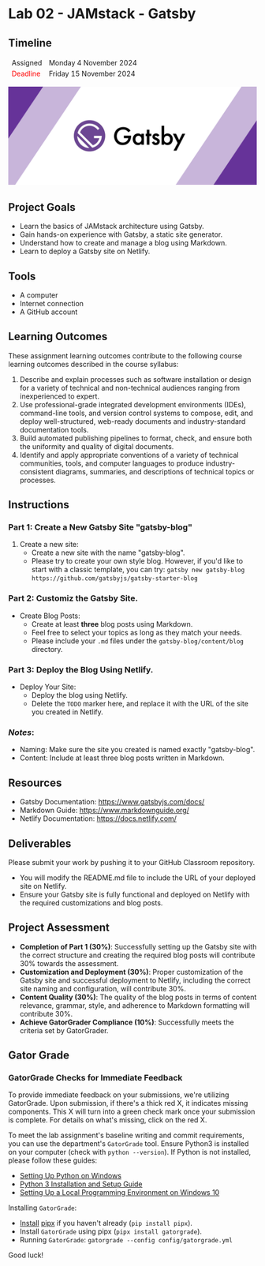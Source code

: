 
# Lab 02 - JAMstack - Gatsby

## Timeline
<table>
  <thead>
      <td style="text-align:left;">Assigned</td>
      <td style="text-align:left;">Monday 4 November 2024</td>
  </thead>
  <tfoot>
      <td style="text-align:left; color: red;">Deadline</td>
      <td style="text-align:left;">Friday 15 November 2024</td>
  </tfoot>
</table>

![Lab 8 Assignment](https://github.com/allegheny-college-cmpsc-104-Fall-2024/lab08/blob/main/graphics/gatsby.png)

## Project Goals
- Learn the basics of JAMstack architecture using Gatsby.
- Gain hands-on experience with Gatsby, a static site generator.
- Understand how to create and manage a blog using Markdown.
- Learn to deploy a Gatsby site on Netlify.

## Tools
- A computer
- Internet connection
- A GitHub account

## Learning Outcomes
These assignment learning outcomes contribute to the following course learning outcomes described in the course syllabus:

1. Describe and explain processes such as software installation or design for a variety of technical and non-technical audiences ranging from inexperienced to expert.
2. Use professional-grade integrated development environments (IDEs), command-line tools, and version control systems to compose, edit, and deploy well-structured, web-ready documents and industry-standard documentation tools.
3. Build automated publishing pipelines to format, check, and ensure both the uniformity and quality of digital documents.
4. Identify and apply appropriate conventions of a variety of technical communities, tools, and computer languages to produce industry-consistent diagrams, summaries, and descriptions of technical topics or processes.

## Instructions

### Part 1: Create a New Gatsby Site "gatsby-blog"
1. Create a new site:
    -  Create a new site with the name "gatsby-blog".
    - Please try to create your own style blog. However, if you'd like to start with a classic template, you can try:
    `gatsby new gatsby-blog https://github.com/gatsbyjs/gatsby-starter-blog`

### Part 2: Customiz the Gatsby Site.
- Create Blog Posts:
    - Create at least **three** blog posts using Markdown. 
    - Feel free to select your topics as long as they match your needs.
    - Please include your `.md` files under the `gatsby-blog/content/blog` directory.

### Part 3: Deploy the Blog Using Netlify. 
- Deploy Your Site:
    - Deploy the blog using Netlify.
    - Delete the `TODO` marker here, and replace it with the URL of the site you created in Netlify.

### _Notes_: 
- Naming: Make sure the site you created is named exactly "gatsby-blog".
- Content: Include at least three blog posts written in Markdown.

## Resources
- Gatsby Documentation: https://www.gatsbyjs.com/docs/
- Markdown Guide: https://www.markdownguide.org/
- Netlify Documentation: https://docs.netlify.com/

## Deliverables
Please submit your work by pushing it to your GitHub Classroom repository.
- You will modify the README.md file to include the URL of your deployed site on Netlify.
- Ensure your Gatsby site is fully functional and deployed on Netlify with the required customizations and blog posts.

## Project Assessment
- **Completion of Part 1 (30%)**: Successfully setting up the Gatsby site with the correct structure and creating the required blog posts will contribute 30% towards the assessment.
- **Customization and Deployment (30%)**: Proper customization of the Gatsby site and successful deployment to Netlify, including the correct site naming and configuration, will contribute 30%.
- **Content Quality (30%)**: The quality of the blog posts in terms of content relevance, grammar, style, and adherence to Markdown formatting will contribute 30%.
- **Achieve GatorGrader Compliance (10%)**: Successfully meets the criteria set by GatorGrader.

## Gator Grade
### GatorGrade Checks for Immediate Feedback

To provide immediate feedback on your submissions, we're utilizing GatorGrade. Upon submission, if there's a thick red X, it indicates missing components. This X will turn into a green check mark once your submission is complete. For details on what's missing, click on the red X.

To meet the lab assignment's baseline writing and commit requirements, you can use the department's `GatorGrade` tool. Ensure Python3 is installed on your computer (check with `python --version`). If Python is not installed, please follow these guides:

- [Setting Up Python on Windows](https://realpython.com/lessons/python-windows-setup/)
- [Python 3 Installation and Setup Guide](https://realpython.com/installing-python/)
- [Setting Up a Local Programming Environment on Windows 10](https://www.digitalocean.com/community/tutorials/how-to-install-python-3-and-set-up-a-local-programming-environment-on-windows-10)

Installing `GatorGrade`:

- [Install](https://pipx.pypa.io/stable/) [pipx](https://pipx.pypa.io/stable/) if you haven't already (`pip install pipx`).
- Install `GatorGrade` using pipx (`pipx install gatorgrade`).
- Running `GatorGrade`:
 `gatorgrade --config config/gatorgrade.yml`

Good luck!
